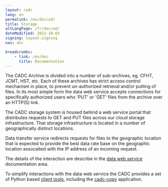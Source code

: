 ```yaml
---
layout: cadc
lang: en
permalink: /en/doc/ad/
title: Storage
altLangPage: /fr/doc/ad/
dateModified: 2022-10-03
signing: layout.signing
nav: doc

breadcrumbs:
    - link: /en/doc
      title: Documentation
---
```


<p>
The CADC Archive is divided into a number of sub-archives, eg. CFHT, JCMT, HST, etc.  
Each of these archives has strict access control mechanism in place, to prevent un-authorized
retrieval and/or putting of files.   In its most simple form the data web service accepts
connections for specifically authorized users who 'PUT' or 'GET' files from the archive 
over an HTTP(S) link.
</p>

<p>
The CADC storage system is housed behind a web service portal that distributes requests
to GET and PUT files across our cloud storage infrastructure.  That storage infrastructure
is located in a number of geographically distinct locations.
</p>

<p>
Data transfer service redirects requests for files to the geographic location that is 
expected to provide the best data rate base on the geographic location assocaited with
the IP address of an incoming request.

The details of the interaction are describe in the <a href="./data">data web service</a> documentation area.
</p>

<p>
To simplify interactions with the data web service the CADC provides a set of Python based 
<a href="https://github.com/canfar/python-canfar-clients/tree/master/cadc-clients">client tools</a>, including 
the <a href="./cadc-copy">cadc-copy</a> application.
</p>
